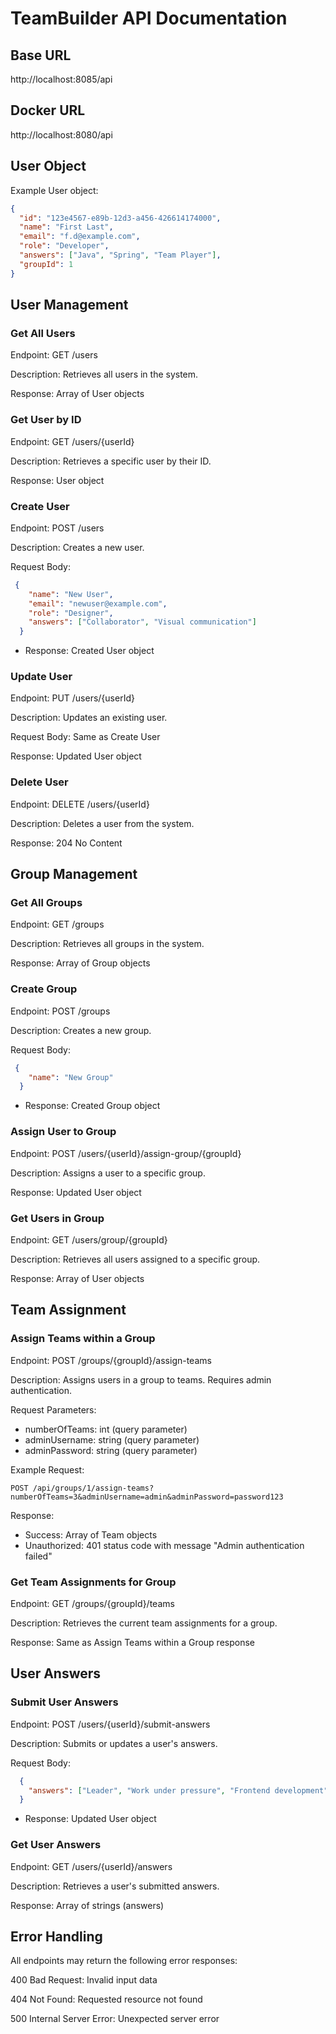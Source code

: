 # TeamBuilder API Documentation

## Base URL
http://localhost:8085/api

## Docker URL
http://localhost:8080/api

## User Object

Example User object:
```json
{
  "id": "123e4567-e89b-12d3-a456-426614174000",
  "name": "First Last",
  "email": "f.d@example.com",
  "role": "Developer",
  "answers": ["Java", "Spring", "Team Player"],
  "groupId": 1
}
```

## User Management

### Get All Users

Endpoint: GET /users

Description: Retrieves all users in the system.

Response: Array of User objects

### Get User by ID

Endpoint: GET /users/{userId}

Description: Retrieves a specific user by their ID.

Response: User object


### Create User

Endpoint: POST /users

Description: Creates a new user.

Request Body:
```json
 {
    "name": "New User",
    "email": "newuser@example.com",
    "role": "Designer",
    "answers": ["Collaborator", "Visual communication"]
  }
```
- Response: Created User object

### Update User

Endpoint: PUT /users/{userId}

Description: Updates an existing user.

Request Body: Same as Create User

Response: Updated User object

### Delete User

Endpoint: DELETE /users/{userId}

Description: Deletes a user from the system.

Response: 204 No Content

## Group Management

### Get All Groups

Endpoint: GET /groups

Description: Retrieves all groups in the system.

Response: Array of Group objects

### Create Group

Endpoint: POST /groups

Description: Creates a new group.

Request Body:
```json
 {
    "name": "New Group"
  }
```
- Response: Created Group object

### Assign User to Group
Endpoint: POST /users/{userId}/assign-group/{groupId}

Description: Assigns a user to a specific group.

Response: Updated User object

### Get Users in Group

Endpoint: GET /users/group/{groupId}

Description: Retrieves all users assigned to a specific group.

Response: Array of User objects

## Team Assignment

### Assign Teams within a Group

Endpoint: POST /groups/{groupId}/assign-teams

Description: Assigns users in a group to teams. Requires admin authentication.

Request Parameters:
- numberOfTeams: int (query parameter)
- adminUsername: string (query parameter)
- adminPassword: string (query parameter)

Example Request:
```
POST /api/groups/1/assign-teams?numberOfTeams=3&adminUsername=admin&adminPassword=password123
```

Response: 
- Success: Array of Team objects
- Unauthorized: 401 status code with message "Admin authentication failed"

### Get Team Assignments for Group

Endpoint: GET /groups/{groupId}/teams

Description: Retrieves the current team assignments for a group.

Response: Same as Assign Teams within a Group response

## User Answers

### Submit User Answers

Endpoint: POST /users/{userId}/submit-answers

Description: Submits or updates a user's answers.

Request Body:
```json
  {
    "answers": ["Leader", "Work under pressure", "Frontend development"]
  }
```
- Response: Updated User object

### Get User Answers

Endpoint: GET /users/{userId}/answers

Description: Retrieves a user's submitted answers.

Response: Array of strings (answers)

## Error Handling

All endpoints may return the following error responses:

400 Bad Request: Invalid input data

404 Not Found: Requested resource not found

500 Internal Server Error: Unexpected server error

